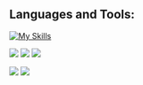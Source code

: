 
## Languages and Tools:

[![My Skills](https://skillicons.dev/icons?i=js,ts,tailwindcss,materialui,html,css,sass,bootstrap,py,flutter,vscode,git,github,vercel,getx)](https://skillicons.dev)

<p align="top">
  <img src="https://img.shields.io/github/stars/kellydanielo?style=for-the-badge&logo=github&color=005FED" />
  <img src="https://img.shields.io/github/followers/kellydanielo?style=for-the-badge&logo=github&color=FCC624" />
  <img src="https://img.shields.io/github/license/kellydanielo/responsive-admin-dashboard?style=for-the-badge&logo=github&color=A81D33" />
</p>

<p>
  <img src="https://github-readme-stats.vercel.app/api/top-langs/?username=kellydanielo&theme=transparent&langs_count=8&layout=compact&hide_border=true" align="top" />
  <img src="https://streak-stats.demolab.com/?user=kellydanielo&theme=transparent&hide_border=true&stroke=transparent" align="top" /> 
</p>
